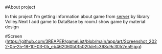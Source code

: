 #About project

In this project I'm getting information about game from [server](https://github.com/3REAPER/server) by library Volley.Next I add game to DataBase  by room.I show game by material design

#Screen  
(https://github.com/3REAPER/gameList/blob/main/app/art/Screenshot_2022-05-25-18-10-03-05_eb462060b0f5020defc368c9c3052e59.jpg)
